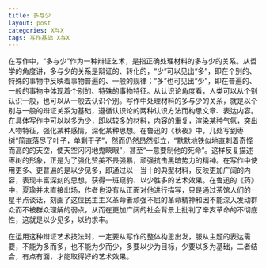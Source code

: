 ```yaml
---
title: 多与少
layout: post
categories: X与X
tags: 写作基础 X与X
---
```


在写作中，“多与少”作为一种辩证艺术，是指正确处理材料的多与少的关系。从哲学的角度讲，多与少的关系是辩证的、转化的，“少”可以见出“多”，即在个别的、特殊的事物中反映着事物普遍的、一般的规律；“多”也可见出“少”，即在普遍的、一般的事物中体现着个别的、特殊的事物特征。从认识论角度看，人类可以从个别认识一般，也可以从一般去认识个别。写作中处理材料的多与少的关系，就是以个别与一般的辩证关系为基础，遵循认识论的两种认识方法而构思文章、表达内容。在具体写作中可以以多为少，即以较多的材料，内容的重复，渲染某种气氛，突出人物特征，强化某种感情，深化某种思想。在鲁迅的《秋夜》中，几处写到枣树“简直落尽了叶子，单剩干子”，然而仍然昂然挺立，“默默地铁似地直刺着奇怪而高的的天空，使天空闪闪地鬼䀹眼”，甚至“一意要制他的死命”。这样反复描述枣树的形象，正是为了强化赞美不畏强暴，顽强抗击黑暗势力的精神。在写作中使用更多、更普遍的是以少见多，即通过以一当十的典型材料，反映更加广阔的内容，表现丰富深刻的思想，获得一斑窥豹、以少胜多的艺术效果。在鲁迅的《药》中，夏瑜并未直接出场，作者也没有从正面对他进行描写，只是通过茶馆人们的一星半点谈话，刻画了这位民主主义革命者顽强不屈的革命精神和因不能深入发动群众而不被群众理解的弱点，从而在更加广阔的社会背景上批判了辛亥革命的不彻底性，这就是以少见多，以约求丰。

在运用这种辩证艺术技法时，一定要从写作的整体构思出发，服从主题的表达需要，不能为多而多，也不能为少而少，多要以少为目标，少要以多为基础，二者结合，有点有面，才能取得好的艺术效果。 